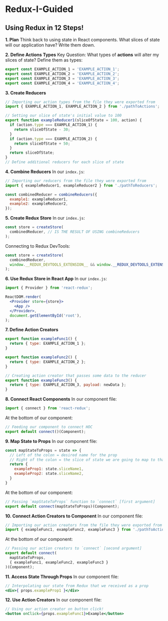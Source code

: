 # Redux-I-Guided

## Using Redux in 12 Steps!
**1. Plan**
Think back to using state in React components. What slices of state will our application have? Write them down.

**2. Define Actions Types**
Key Question: What types of **actions** will alter my slices of state? Define them as types:
```js
export const EXAMPLE_ACTION_1 = 'EXAMPLE_ACTION_1';
export const EXAMPLE_ACTION_2 = 'EXAMPLE_ACTION_2';
export const EXAMPLE_ACTION_3 = 'EXAMPLE_ACTION_3';
export const EXAMPLE_ACTION_4 = 'EXAMPLE_ACTION_4';
```

**3. Create Reducers**
```js
// Importing our action types from the file they were exported from
import { EXAMPLE_ACTION_1, EXAMPLE_ACTION_2 } from './pathToActions';
```
```js
// Setting our slice of state's initial value to 100
export function exampleReducer1(sliceOfState = 100, action) {
  if (action.type === EXAMPLE_ACTION_1) {
    return sliceOfState - 30;
  }
  if (action.type === EXAMPLE_ACTION_2) {
    return sliceOfState + 50;
  }
  return sliceOfState;
}
// Define additional reducers for each slice of state
```

**4. Combine Reducers**
In our `index.js`:
```js
// Importing our reducers from the file they were exported from
import { exampleReducer1, exampleReducer2 } from './pathToReducers';
```
```js
const combinedReducer = combineReducers({
  example1: exampleReducer1,
  example2: exampleReducer2,
});
```

**5. Create Redux Store**
In our `index.js`:
```js
const store = createStore(
  combinedReducer, // IS THE RESULT OF USING combineReducers
);
```
Connecting to Redux DevTools:
```js
const store = createStore(
  combinedReducer,
  window.__REDUX_DEVTOOLS_EXTENSION__ && window.__REDUX_DEVTOOLS_EXTENSION__()
);
```

**6. Use Redux Store in React App**
In our `index.js`:
```js
import { Provider } from 'react-redux';
```
```jsx
ReactDOM.render(
  <Provider store={store}>
    <App />
  </Provider>,
  document.getElementById('root'),
);
```

**7. Define Action Creators**
```js
export function exampleFunc1() {
  return { type: EXAMPLE_ACTION_1 };
}

export function exampleFunc2() {
  return { type: EXAMPLE_ACTION_2 };
}

// Creating action creator that passes some data to the reducer
export function exampleFunc3() {
  return { type: EXAMPLE_ACTION_3, payload: newData };
}
```

**8. Connect React Components**
In our component file:
```js
import { connect } from 'react-redux';
```
At the bottom of our component:
```js
// Feeding our component to connect HOC
export default connect()(Component);
```

**9. Map State to Props**
In our component file:
```js
const mapStateToProps = state => {
  // Left of the colon = desired name for the prop
  // Right of the colon = the slice of state we are going to map to that prop
  return {
    exampleProp1: state.sliceName1,
    exampleProp2: state.sliceName2,
  }
}
```
At the bottom of our component:
```js
// Passing `mapStateToProps` function to `connect` [first argument]
export default connect(mapStateToProps)(Component);
```

**10. Connect Action Creators to Component**
In our component file:
```js
// Importing our action creators from the file they were exported from
import { exampleFunc1, exampleFunc2, exampleFunc3 } from './pathToActions';
```
At the bottom of our component:
```js
// Passing our action creators to `connect` [second argument]
export default connect(
  mapStateToProps, 
  { exampleFunc1, exampleFunc2, exampleFunc3 }
)(Component);
```

**11. Access State Through Props**
In our component file:
```jsx
// Interpolating our state from Redux that we received as a prop
<div>{ props.exampleProp1 }</div>
```

**12. Use Action Creators**
In our component file:
```jsx
// Using our action creator on button click!
<button onClick={props.exampleFunc1}>Example</button>
```